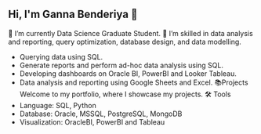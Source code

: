## Hi, I'm Ganna Benderiya 👋
🔭 I’m currently Data Science Graduate Student.
🌱 I’m skilled in data analysis and reporting, query optimization, database design, and data modelling.

- Querying data using SQL.
- Generate reports and perform ad-hoc data analysis using SQL.
- Developing dashboards on Oracle BI, PowerBI and Looker Tableau.
- Data analysis and reporting using Google Sheets and Excel.
📚Projects
Welcome to my portfolio, where I showcase my projects.
🛠️ Tools
- Language: SQL, Python
- Database: Oracle, MSSQL, PostgreSQL, MongoDB
- Visualization: OracleBI, PowerBI and Tableau
